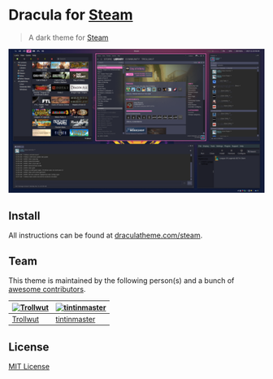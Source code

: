 # Dracula for [Steam](https://store.steampowered.com)

> A dark theme for [Steam](https://store.steampowered.com)

![Screenshot](./screenshot.png)

## Install

All instructions can be found at [draculatheme.com/steam](https://draculatheme.com/steam).

## Team

This theme is maintained by the following person(s) and a bunch of [awesome contributors](https://github.com/dracula/steam/graphs/contributors).

| [![Trollwut](https://avatars1.githubusercontent.com/u/3462975?s=70&v=4)](https://github.com/Trollwut) | [![tintinmaster](https://avatars2.githubusercontent.com/u/36089973?s=70&v=4)](https://github.com/tintinmaster) |
| --- | --- |
| [Trollwut](https://github.com/Trollwut) | [tintinmaster](https://github.com/tintinmaster) |


## License

[MIT License](./LICENSE)
